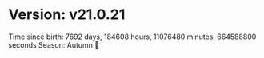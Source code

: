 # Version: v21.0.21
Time since birth: 7692 days, 184608 hours, 11076480 minutes, 664588800 seconds
Season: Autumn 🍁
